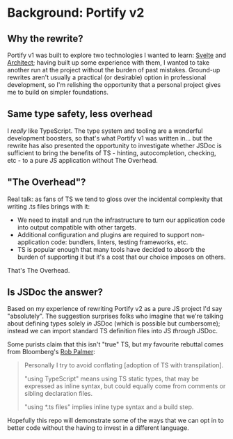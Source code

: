 # Background: Portify v2

## Why the rewrite?
Portify v1 was built to explore two technologies I wanted to learn: [Svelte](https://svelte.dev) and [Architect](https://arc.codes/docs/en/guides/get-started/quickstart); having built up some experience with them, I wanted to take another run at the project without the burden of past mistakes. Ground-up rewrites aren't usually a practical (or desirable) option in professional development, so I'm relishing the opportunity that a personal project gives me to build on simpler foundations.

## Same type safety, less overhead
I _really_ like TypeScript. The type system and tooling are a wonderful development boosters, so that's what Portify v1 was written in... but the rewrite has also presented the opportunity to investigate whether JSDoc is sufficient to bring the benefits of TS - hinting, autocompletion, checking, etc - to a pure JS application without The Overhead.

## "The Overhead"?
Real talk: as fans of TS we tend to gloss over the incidental complexity that writing .ts files brings with it: 
- We need to install and run the infrastructure to turn our application code into output compatible with other targets.
- Additional configuration and plugins are required to support non-application code: bundlers, linters, testing frameworks, etc.
- TS is popular enough that many tools have decided to absorb the burden of supporting it but it's a cost that our choice imposes on others.

That's The Overhead.

## Is JSDoc the answer?
Based on my experience of rewriting Portify v2 as a pure JS project I'd say "absolutely". The suggestion surprises folks who imagine that we're talking about defining types solely _in_ JSDoc (which is possible but cumbersome); instead we can import standard TS definition files into JS _through_ JSDoc.

<!-- screenshot -->

Some purists claim that this isn't "true" TS, but my favourite rebuttal comes from Bloomberg's [Rob Palmer](https://twitter.com/robpalmer2/status/1362684227876253697):

> Personally I try to avoid conflating [adoption of TS with transpilation].
>
> "using TypeScript" means using TS static types, that may be expressed as inline syntax, but could equally come from comments or sibling declaration files.
>
> "using *.ts files" implies inline type syntax and a build step.

Hopefully this repo will demonstrate some of the ways that we can opt in to better code without the having to invest in a different language.